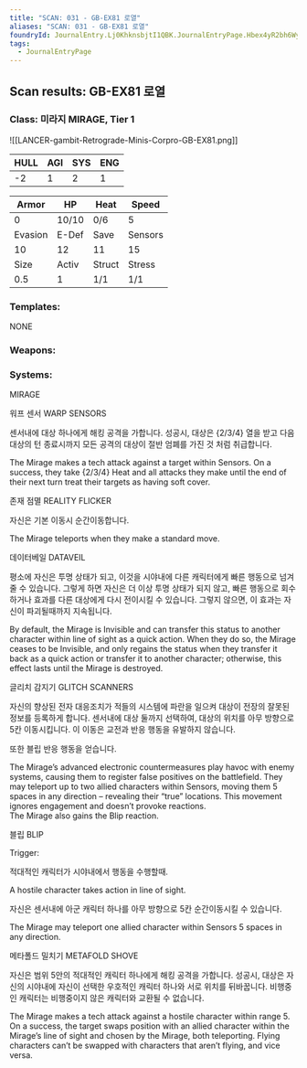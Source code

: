 ```yaml
---
title: "SCAN: 031 - GB-EX81 로열"
aliases: "SCAN: 031 - GB-EX81 로열"
foundryId: JournalEntry.Lj0KhknsbjtI1QBK.JournalEntryPage.Hbex4yR2bh6WyCr3
tags:
  - JournalEntryPage
---
```

## Scan results: GB-EX81 로열

### Class: 미라지 MIRAGE, Tier 1

![[LANCER-gambit-Retrograde-Minis-Corpro-GB-EX81.png]]

| HULL | AGI | SYS | ENG |
| --- | --- | --- | --- |
| \-2 | 1 | 2 | 1 |

| Armor | HP | Heat | Speed |
| --- | --- | --- | --- |
| 0 | 10/10 | 0/6 | 5 |
| Evasion | E-Def | Save | Sensors |
| 10 | 12 | 11 | 15 |
| Size | Activ | Struct | Stress |
| 0.5 | 1 | 1/1 | 1/1 |

### Templates:

NONE

### Weapons:

### Systems:

MIRAGE

워프 센서 WARP SENSORS

센서내에 대상 하나에게 해킹 공격을 가합니다. 성공시, 대상은 {2/3/4} 열을 받고 다음 대상의 턴 종료시까지 모든 공격의 대상이 절반 엄폐를 가진 것 처럼 취급합니다.

The Mirage makes a tech attack against a target within Sensors. On a success, they take {2/3/4} Heat and all attacks they make until the end of their next turn treat their targets as having soft cover.

존재 점멸 REALITY FLICKER

자신은 기본 이동시 순간이동합니다.

The Mirage teleports when they make a standard move.

데이터베일 DATAVEIL

평소에 자신은 투명 상태가 되고, 이것을 시야내에 다른 캐릭터에게 빠른 행동으로 넘겨줄 수 있습니다. 그렇게 하면 자신은 더 이상 투명 상태가 되지 않고, 빠른 행동으로 회수하거나 효과를 다른 대상에게 다시 전이시킬 수 있습니다. 그렇지 않으면, 이 효과는 자신이 파괴될때까지 지속됩니다.

By default, the Mirage is Invisible and can transfer this status to another character within line of sight as a quick action. When they do so, the Mirage ceases to be Invisible, and only regains the status when they transfer it back as a quick action or transfer it to another character; otherwise, this effect lasts until the Mirage is destroyed.

글리치 감지기 GLITCH SCANNERS

자신의 향상된 전자 대응조치가 적들의 시스템에 파란을 일으켜 대상이 전장의 잘못된 정보를 등록하게 합니다. 센서내에 대상 둘까지 선택하여, 대상의 위치를 아무 방향으로 5칸 이동시킵니다. 이 이동은 교전과 반응 행동을 유발하지 않습니다.

또한 블립 반응 행동을 얻습니다.

The Mirage’s advanced electronic countermeasures play havoc with enemy systems, causing them to register false positives on the battlefield. They may teleport up to two allied characters within Sensors, moving them 5 spaces in any direction – revealing their “true” locations. This movement ignores engagement and doesn’t provoke reactions.  
The Mirage also gains the Blip reaction.

블립 BLIP

Trigger:

적대적인 캐릭터가 시야내에서 행동을 수행할때.

A hostile character takes action in line of sight.

  

자신은 센서내에 아군 캐릭터 하나를 아무 방향으로 5칸 순간이동시킬 수 있습니다.

The Mirage may teleport one allied character within Sensors 5 spaces in any direction.

메타폴드 밀치기 METAFOLD SHOVE

자신은 범위 5안의 적대적인 캐릭터 하나에게 해킹 공격을 가합니다. 성공시, 대상은 자신의 시야내에 자신이 선택한 우호적인 캐릭터 하나와 서로 위치를 뒤바꿉니다. 비행중인 캐릭터는 비행중이지 않은 캐릭터와 교환될 수 없습니다.

The Mirage makes a tech attack against a hostile character within range 5. On a success, the target swaps position with an allied character within the Mirage’s line of sight and chosen by the Mirage, both teleporting. Flying characters can’t be swapped with characters that aren’t flying, and vice versa.